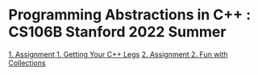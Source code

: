 # Programming Abstractions in C++ : CS106B Stanford 2022 Summer
[1. Assignment 1. Getting Your C++ Legs](https://web.stanford.edu/class/archive/cs/cs106b/cs106b.1228/assignments/1-cpp/)
[2. Assignment 2. Fun with Collections](https://web.stanford.edu/class/archive/cs/cs106b/cs106b.1228/assignments/2-adt/)
